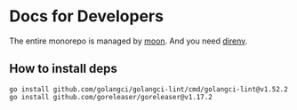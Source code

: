 # Docs for Developers

The entire monorepo is managed by [moon](https://moonrepo.dev/).
And you need [direnv](https://direnv.net/).

## How to install deps
```shell
go install github.com/golangci/golangci-lint/cmd/golangci-lint@v1.52.2
go install github.com/goreleaser/goreleaser@v1.17.2
```
